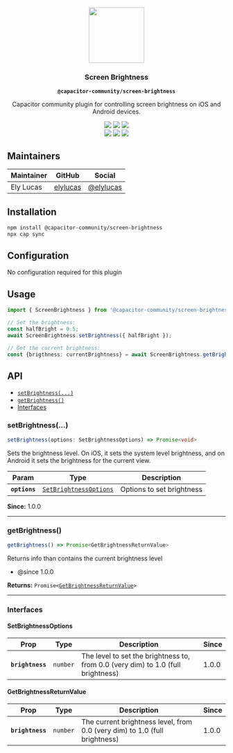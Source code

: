 <p align="center"><br><img src="https://user-images.githubusercontent.com/236501/85893648-1c92e880-b7a8-11ea-926d-95355b8175c7.png" width="128" height="128" /></p>
<h3 align="center">Screen Brightness</h3>
<p align="center"><strong><code>@capacitor-community/screen-brightness</code></strong></p>
<p align="center">
  Capacitor community plugin for controlling screen brightness on iOS and Android devices.
</p>

<p align="center">
  <img src="https://img.shields.io/maintenance/yes/2021?style=flat-square" />
  <a href="https://github.com/capacitor-community/screen-brightness/actions?query=workflow%3A%22Test+and+Build+Plugin%22"><img src="https://img.shields.io/github/workflow/status/capacitor-community/screen-brightness/Test%20and%20Build%20Plugin?style=flat-square" /></a>
  <a href="https://www.npmjs.com/package/@capacitor-community/screen-brightness"><img src="https://img.shields.io/npm/l/@capacitor-community/screen-brightness?style=flat-square" /></a>
<br>
  <a href="https://www.npmjs.com/package/@capacitor-community/screen-brightness"><img src="https://img.shields.io/npm/dw/@capacitor-community/screen-brightness?style=flat-square" /></a>
  <a href="https://www.npmjs.com/package/@capacitor-community/screen-brightness"><img src="https://img.shields.io/npm/v/@capacitor-community/screen-brightness?style=flat-square" /></a>
<!-- ALL-CONTRIBUTORS-BADGE:START - Do not remove or modify this section -->
<a href="#contributors-"><img src="https://img.shields.io/badge/all%20contributors-4-orange?style=flat-square" /></a>
<!-- ALL-CONTRIBUTORS-BADGE:END -->
</p>

## Maintainers

| Maintainer | GitHub | Social |
| -----------| -------| -------|
| Ely Lucas | [elylucas](https://github.com/elylucas) | [@elylucas](https://twitter.com/elylucas) |

## Installation

```bash
npm install @capacitor-community/screen-brightness
npx cap sync
```
## Configuration

No configuration required for this plugin

## Usage
```typescript
import { ScreenBrightness } from '@capacitor-community/screen-brightness';

// Set the brightness:
const halfBright = 0.5;
await ScreenBrightness.setBrightness({ halfBright });

// Get the current brightness:
const {brigthness: currentBrightness} = await ScreenBrightness.getBrightness();
```

## API

<docgen-index>

* [`setBrightness(...)`](#setbrightness)
* [`getBrightness()`](#getbrightness)
* [Interfaces](#interfaces)

</docgen-index>

<docgen-api>
<!--Update the source file JSDoc comments and rerun docgen to update the docs below-->

### setBrightness(...)

```typescript
setBrightness(options: SetBrightnessOptions) => Promise<void>
```

Sets the brightness level. On iOS, it sets the system level brightness, and on Android it sets the brightness for the current view.

| Param         | Type                                                                  | Description               |
| ------------- | --------------------------------------------------------------------- | ------------------------- |
| **`options`** | <code><a href="#setbrightnessoptions">SetBrightnessOptions</a></code> | Options to set brightness |

**Since:** 1.0.0

--------------------


### getBrightness()

```typescript
getBrightness() => Promise<GetBrightnessReturnValue>
```

Returns info than contains the current brightness level
* @since 1.0.0

**Returns:** <code>Promise&lt;<a href="#getbrightnessreturnvalue">GetBrightnessReturnValue</a>&gt;</code>

--------------------


### Interfaces


#### SetBrightnessOptions

| Prop             | Type                | Description                                                                      | Since |
| ---------------- | ------------------- | -------------------------------------------------------------------------------- | ----- |
| **`brightness`** | <code>number</code> | The level to set the brightness to, from 0.0 (very dim) to 1.0 (full brightness) | 1.0.0 |


#### GetBrightnessReturnValue

| Prop             | Type                | Description                                                                | Since |
| ---------------- | ------------------- | -------------------------------------------------------------------------- | ----- |
| **`brightness`** | <code>number</code> | The current brightness level, from 0.0 (very dim) to 1.0 (full brightness) | 1.0.0 |

</docgen-api>
